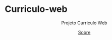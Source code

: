 # Curriculo-web

<p align="center"> Projeto Curriculo Web</p>

<p align="center">
  <a href="http://curriculo.facilitysoft.com.br/">Sobre</a>
</p>
